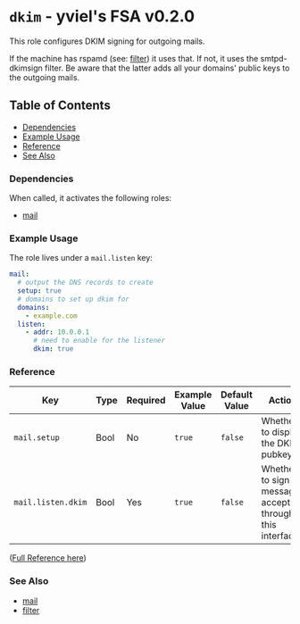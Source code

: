 # `dkim` - yviel's FSA v0.2.0
This role configures DKIM signing for outgoing mails.

If the machine has rspamd (see: [filter](../filter)) it uses that. If not, it uses the smtpd-dkimsign filter. Be aware that the latter adds all your domains' public keys to the outgoing mails.

## Table of Contents
 - [Dependencies](#dependencies)
 - [Example Usage](#example-usage)
 - [Reference](#reference)
 - [See Also](#see-also)

### Dependencies
When called, it activates the following roles:
 - [mail](../mail)

### Example Usage
The role lives under a `mail.listen` key:
```yaml
mail:
  # output the DNS records to create
  setup: true
  # domains to set up dkim for
  domains:
    - example.com
  listen:
    - addr: 10.0.0.1
      # need to enable for the listener
      dkim: true
```

### Reference
|Key|Type|Required|Example Value|Default Value|Action|
|--|--|--|--|--|--|
|`mail.setup`|Bool|No|`true`|`false`|Whether to display the DKIM pubkeys|
|`mail.listen.dkim`|Bool|Yes|`true`|`false`|Whether to sign messages accepted through this interface|

([Full Reference here](docs/REFERENCE.md))

### See Also
 - [mail](../mail/)
 - [filter](../filter/)

